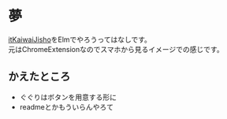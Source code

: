 # 夢
[itKaiwaiJisho](https://github.com/actionpterygii/itKaiwaiJisho)をElmでやろうってはなしです。  
元はChromeExtensionなのでスマホから見るイメージでの感じです。

## かえたところ
- ぐぐりはボタンを用意する形に
- readmeとかもういらんやろて
